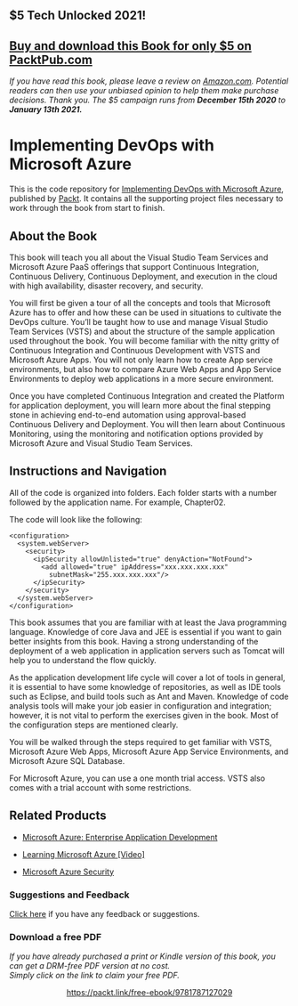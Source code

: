 ## $5 Tech Unlocked 2021!
[Buy and download this Book for only $5 on PacktPub.com](https://www.packtpub.com/product/implementing-devops-with-microsoft-azure/9781787127029)
-----
*If you have read this book, please leave a review on [Amazon.com](https://www.amazon.com/gp/product/1787127028).     Potential readers can then use your unbiased opinion to help them make purchase decisions. Thank you. The $5 campaign         runs from __December 15th 2020__ to __January 13th 2021.__*

# Implementing DevOps with Microsoft Azure
This is the code repository for [Implementing DevOps with Microsoft Azure](https://www.packtpub.com/networking-and-servers/implementing-devops-microsoft-azure?utm_source=github&utm_medium=repository&utm_campaign=9781787127029), published by [Packt](https://www.packtpub.com/?utm_source=github). It contains all the supporting project files necessary to work through the book from start to finish.
## About the Book
This book will teach you all about the Visual Studio Team Services and Microsoft Azure PaaS offerings that support Continuous Integration, Continuous Delivery, Continuous Deployment, and execution in the cloud with high availability, disaster recovery, and security.

You will first be given a tour of all the concepts and tools that Microsoft Azure has to offer and how these can be used in situations to cultivate the DevOps culture. You’ll be taught how to use and manage Visual Studio Team Services (VSTS) and about the structure of the sample application used throughout the book. You will become familiar with the nitty gritty of Continuous Integration and Continuous Development with VSTS and Microsoft Azure Apps. You will not only learn how to create App service environments, but also how to compare Azure Web Apps and App Service Environments to deploy web applications in a more secure environment.

Once you have completed Continuous Integration and created the Platform for application deployment, you will learn more about the final stepping stone in achieving end-to-end automation using approval-based Continuous Delivery and Deployment. You will then learn about Continuous Monitoring, using the monitoring and notification options provided by Microsoft Azure and Visual Studio Team Services.

## Instructions and Navigation
All of the code is organized into folders. Each folder starts with a number followed by the application name. For example, Chapter02.



The code will look like the following:
```
<configuration>
  <system.webServer>
    <security>
      <ipSecurity allowUnlisted="true" denyAction="NotFound">
        <add allowed="true" ipAddress="xxx.xxx.xxx.xxx"      
          subnetMask="255.xxx.xxx.xxx"/>
      </ipSecurity>
    </security>
  </system.webServer>
</configuration>
```

This book assumes that you are familiar with at least the Java programming language. Knowledge of core Java and JEE is essential if you want to gain better insights from this book. Having a strong understanding of the deployment of a web application in application servers such as Tomcat will help you to understand the flow quickly.

As the application development life cycle will cover a lot of tools in general, it is essential to have some knowledge of repositories, as well as IDE tools such as Eclipse, and build tools such as Ant and Maven. Knowledge of code analysis tools will make your job easier in configuration and integration; however, it is not vital to perform the exercises given in the book. Most of the configuration steps are mentioned clearly.

You will be walked through the steps required to get familiar with VSTS, Microsoft Azure Web Apps, Microsoft Azure App Service Environments, and Microsoft Azure SQL Database.

For Microsoft Azure, you can use a one month trial access. VSTS also comes with a trial account with some restrictions.

## Related Products
* [Microsoft Azure: Enterprise Application Development](https://www.packtpub.com/application-development/microsoft-azure-enterprise-application-development?utm_source=github&utm_medium=repository&utm_campaign=9781849680981)

* [Learning Microsoft Azure [Video]](https://www.packtpub.com/virtualization-and-cloud/learning-microsoft-azure-video?utm_source=github&utm_medium=repository&utm_campaign=9781787122208)

* [Microsoft Azure Security](https://www.packtpub.com/application-development/microsoft-azure-security?utm_source=github&utm_medium=repository&utm_campaign=9781784399979)

### Suggestions and Feedback
[Click here](https://docs.google.com/forms/d/e/1FAIpQLSe5qwunkGf6PUvzPirPDtuy1Du5Rlzew23UBp2S-P3wB-GcwQ/viewform) if you have any feedback or suggestions.
### Download a free PDF

 <i>If you have already purchased a print or Kindle version of this book, you can get a DRM-free PDF version at no cost.<br>Simply click on the link to claim your free PDF.</i>
<p align="center"> <a href="https://packt.link/free-ebook/9781787127029">https://packt.link/free-ebook/9781787127029 </a> </p>
